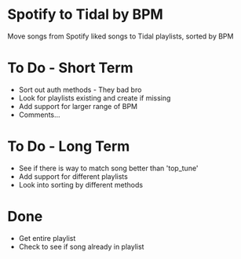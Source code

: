 # Spotify to Tidal by BPM
Move songs from Spotify liked songs to Tidal playlists, sorted by BPM

# To Do - Short Term
- Sort out auth methods - They bad bro
- Look for playlists existing and create if missing
- Add support for larger range of BPM
- Comments...


# To Do - Long Term
- See if there is way to match song better than 'top_tune'
- Add support for different playlists
- Look into sorting by different methods

# Done
- Get entire playlist
- Check to see if song already in playlist